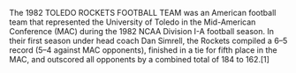 The 1982 TOLEDO ROCKETS FOOTBALL TEAM was an American football team that represented the University of Toledo in the Mid-American Conference (MAC) during the 1982 NCAA Division I-A football season. In their first season under head coach Dan Simrell, the Rockets compiled a 6–5 record (5–4 against MAC opponents), finished in a tie for fifth place in the MAC, and outscored all opponents by a combined total of 184 to 162.[1]
